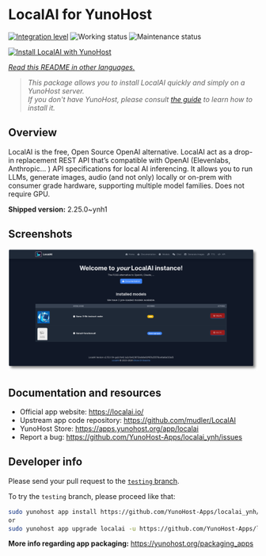 <!--
N.B.: This README was automatically generated by <https://github.com/YunoHost/apps/tree/master/tools/readme_generator>
It shall NOT be edited by hand.
-->

# LocalAI for YunoHost

[![Integration level](https://apps.yunohost.org/badge/integration/localai)](https://ci-apps.yunohost.org/ci/apps/localai/)
![Working status](https://apps.yunohost.org/badge/state/localai)
![Maintenance status](https://apps.yunohost.org/badge/maintained/localai)

[![Install LocalAI with YunoHost](https://install-app.yunohost.org/install-with-yunohost.svg)](https://install-app.yunohost.org/?app=localai)

*[Read this README in other languages.](./ALL_README.md)*

> *This package allows you to install LocalAI quickly and simply on a YunoHost server.*  
> *If you don't have YunoHost, please consult [the guide](https://yunohost.org/install) to learn how to install it.*

## Overview

LocalAI is the free, Open Source OpenAI alternative. LocalAI act as a drop-in replacement REST API that’s compatible with OpenAI (Elevenlabs, Anthropic... ) API specifications for local AI inferencing. It allows you to run LLMs, generate images, audio (and not only) locally or on-prem with consumer grade hardware, supporting multiple model families. Does not require GPU.


**Shipped version:** 2.25.0~ynh1

## Screenshots

![Screenshot of LocalAI](./doc/screenshots/331878853-20b5ccd2-8393-44f0-aaf6-87a23806381e.png)

## Documentation and resources

- Official app website: <https://localai.io/>
- Upstream app code repository: <https://github.com/mudler/LocalAI>
- YunoHost Store: <https://apps.yunohost.org/app/localai>
- Report a bug: <https://github.com/YunoHost-Apps/localai_ynh/issues>

## Developer info

Please send your pull request to the [`testing` branch](https://github.com/YunoHost-Apps/localai_ynh/tree/testing).

To try the `testing` branch, please proceed like that:

```bash
sudo yunohost app install https://github.com/YunoHost-Apps/localai_ynh/tree/testing --debug
or
sudo yunohost app upgrade localai -u https://github.com/YunoHost-Apps/localai_ynh/tree/testing --debug
```

**More info regarding app packaging:** <https://yunohost.org/packaging_apps>
